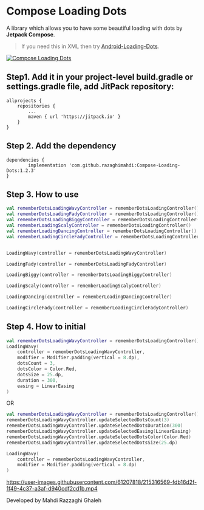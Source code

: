 # Compose Loading Dots

A library which allows you to have some beautiful loading with dots by **Jetpack Compose**.

> If you need this in XML then try [Android-Loading-Dots](https://github.com/razaghimahdi/Android-Loading-Dots).


[![Compose Loading Dots](https://jitpack.io/v/razaghimahdi/Compose-Loading-Dots.svg)](https://jitpack.io/#razaghimahdi/Compose-Loading-Dots)

## Step1. Add it in your project-level build.gradle or settings.gradle file, add JitPack repository:

	allprojects {
		repositories {
			...
			maven { url 'https://jitpack.io' }
		}
	}

## Step 2. Add the dependency

	dependencies {
	        implementation 'com.github.razaghimahdi:Compose-Loading-Dots:1.2.3'
	} 

## Step 3. How to use

```kotlin
val rememberDotsLoadingWavyController = rememberDotsLoadingController()
val rememberDotsLoadingFadyController = rememberDotsLoadingController()
val rememberDotsLoadingBiggyController = rememberDotsLoadingController()
val rememberLoadingScalyController = rememberDotsLoadingController()
val rememberLoadingDancingController = rememberDotsLoadingController()
val rememberLoadingCircleFadyController = rememberDotsLoadingController()


LoadingWavy(controller = rememberDotsLoadingWavyController)

LoadingFady(controller = rememberDotsLoadingFadyController)

LoadingBiggy(controller = rememberDotsLoadingBiggyController)

LoadingScaly(controller = rememberLoadingScalyController)

LoadingDancing(controller = rememberLoadingDancingController)

LoadingCircleFady(controller = rememberLoadingCircleFadyController)
```

## Step 4. How to initial

```kotlin
val rememberDotsLoadingWavyController = rememberDotsLoadingController()
LoadingWavy(
    controller = rememberDotsLoadingWavyController,
    modifier = Modifier.padding(vertical = 8.dp),
    dotsCount = 3,
    dotsColor = Color.Red,
    dotsSize = 25.dp,
    duration = 300,
    easing = LinearEasing
)
```

OR

```Kotlin
val rememberDotsLoadingWavyController = rememberDotsLoadingController()
rememberDotsLoadingWavyController.updateSelectedDotsCount(3)
rememberDotsLoadingWavyController.updateSelectedDotsDuration(300)
rememberDotsLoadingWavyController.updateSelectedEasing(LinearEasing)
rememberDotsLoadingWavyController.updateSelectedDotsColor(Color.Red)
rememberDotsLoadingWavyController.updateSelectedDotsSize(25.dp)

LoadingWavy(
    controller = rememberDotsLoadingWavyController,
    modifier = Modifier.padding(vertical = 8.dp)
)
```

https://user-images.githubusercontent.com/61207818/215316569-fdb16d2f-1f49-4c37-a3af-d940cdf2cd1b.mp4

Developed by Mahdi Razzaghi Ghaleh
